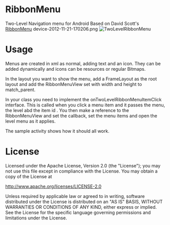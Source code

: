RibbonMenu
==========

Two-Level Navigation menu for Android
Based on David Scott's [RibbonMenu](https://github.com/darvds/RibbonMenu)
device-2012-11-21-170206.png
![TwoLevelRibbonMenu](https://github.com/mdelolmo/RibbonMenu/twoLevelMenu/rbm1.png)


Usage
=====

Menus are created in xml as normal, adding text and an icon. They can be added dynamically and icons can be resources or regular Bitmaps.

In the layout you want to show the menu, add a FrameLayout as the root layout and add the RibbonMenuView set with width and height to match_parent.

In your class you need to implement the onTwoLevelRibbonMenuItemClick interface. This is called when you click a menu item and it passes the menu, the level abd the item id . You then make a reference to the RibbonMenuView and set the callback, set the menu items and open the level menu as it applies.

The sample activity shows how it should all work.


License
=======

Licensed under the Apache License, Version 2.0 (the "License");
you may not use this file except in compliance with the License.
You may obtain a copy of the License at

   http://www.apache.org/licenses/LICENSE-2.0

Unless required by applicable law or agreed to in writing, software
distributed under the License is distributed on an "AS IS" BASIS,
WITHOUT WARRANTIES OR CONDITIONS OF ANY KIND, either express or implied.
See the License for the specific language governing permissions and
limitations under the License.